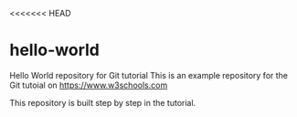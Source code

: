 <<<<<<< HEAD
# hello-world
Hello World repository for Git tutorial
This is an example repository for the Git tutoial on https://www.w3schools.com

This repository is built step by step in the tutorial.



